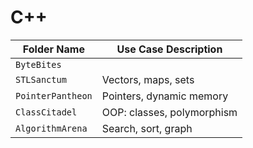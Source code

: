 # C++

| Folder Name       | Use Case Description       |
| ----------------- | -------------------------- |
| `ByteBites`       |                            |
| `STLSanctum`      | Vectors, maps, sets        |
| `PointerPantheon` | Pointers, dynamic memory   |
| `ClassCitadel`    | OOP: classes, polymorphism |
| `AlgorithmArena`  | Search, sort, graph        |
